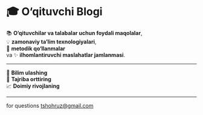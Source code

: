 # 🎓 O‘qituvchi Blogi

📚 **O‘qituvchilar va talabalar uchun foydali maqolalar**,  
💡 **zamonaviy ta’lim texnologiyalari**,  
📝 **metodik qo‘llanmalar**  
va ✨ **ilhomlantiruvchi maslahatlar jamlanmasi**.

---

🌱 **Bilim ulashing**  
🚀 **Tajriba orttiring**  
📈 **Doimiy rivojlaning**


------------------------------------
for questions tshohruz@gmail.com
